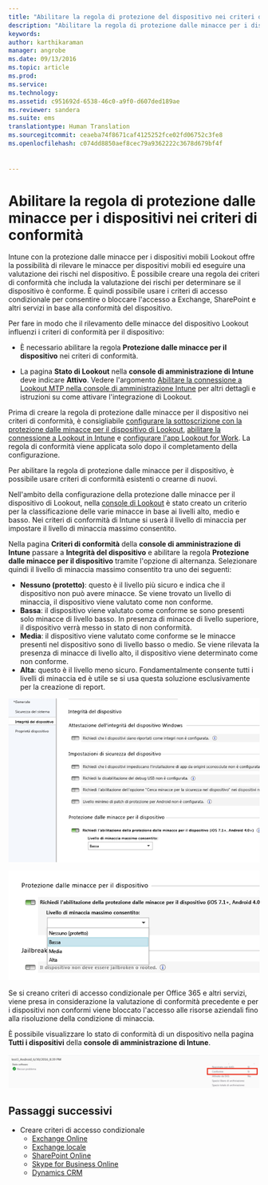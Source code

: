 ```yaml
---
title: "Abilitare la regola di protezione del dispositivo nei criteri di conformità | Microsoft Intune"
description: "Abilitare la regola di protezione dalle minacce per i dispositivi mobili nei criteri di conformità del dispositivo."
keywords: 
author: karthikaraman
manager: angrobe
ms.date: 09/13/2016
ms.topic: article
ms.prod: 
ms.service: 
ms.technology: 
ms.assetid: c951692d-6538-46c0-a9f0-d607ded189ae
ms.reviewer: sandera
ms.suite: ems
translationtype: Human Translation
ms.sourcegitcommit: ceaeba74f8671caf4125252fce02fd06752c3fe8
ms.openlocfilehash: c074dd8850aef8cec79a9362222c3678d679bf4f


---
```


# Abilitare la regola di protezione dalle minacce per i dispositivi nei criteri di conformità
Intune con la protezione dalle minacce per i dispositivi mobili Lookout offre la possibilità di rilevare le minacce per dispositivi mobili ed eseguire una valutazione dei rischi nel dispositivo. È possibile creare una regola dei criteri di conformità che includa la valutazione dei rischi per determinare se il dispositivo è conforme. È quindi possibile usare i criteri di accesso condizionale per consentire o bloccare l'accesso a Exchange, SharePoint e altri servizi in base alla conformità del dispositivo.

Per fare in modo che il rilevamento delle minacce del dispositivo Lookout influenzi i criteri di conformità per il dispositivo:

* È necessario abilitare la regola **Protezione dalle minacce per il dispositivo** nei criteri di conformità.

* La pagina **Stato di Lookout** nella **console di amministrazione di Intune** deve indicare **Attivo**. Vedere l'argomento [Abilitare la connessione a Lookout MTP nella console di amministrazione Intune](enable-lookout-mtp-connection-in-intune.md) per altri dettagli e istruzioni su come attivare l'integrazione di Lookout.


Prima di creare la regola di protezione dalle minacce per il dispositivo nei criteri di conformità, è consigliabile [configurare la sottoscrizione con la protezione dalle minacce per il dispositivo di Lookout](set-up-your-subscription-with-lookout-mtp.md), [abilitare la connessione a Lookout in Intune](enable-lookout-mtp-connection-in-intune.md) e [configurare l'app Lookout for Work](configure-and-deploy-lookout-for-work-apps.md). La regola di conformità viene applicata solo dopo il completamento della configurazione.

Per abilitare la regola di protezione dalle minacce per il dispositivo, è possibile usare criteri di conformità esistenti o crearne di nuovi.

Nell'ambito della configurazione della protezione dalle minacce per il dispositivo di Lookout, nella [console di Lookout](https://aad.lookout.com) è stato creato un criterio per la classificazione delle varie minacce in base ai livelli alto, medio e basso. Nei criteri di conformità di Intune si userà il livello di minaccia per impostare il livello di minaccia massimo consentito.

Nella pagina **Criteri di conformità** della **console di amministrazione di Intune** passare a **Integrità del dispositivo** e abilitare la regola **Protezione dalle minacce per il dispositivo** tramite l'opzione di alternanza. Selezionare quindi il livello di minaccia massimo consentito tra uno dei seguenti:
* **Nessuno (protetto)**: questo è il livello più sicuro e  indica che il dispositivo non può avere minacce.  Se viene trovato un livello di minaccia, il dispositivo viene valutato come non conforme.  
* **Bassa**: il dispositivo viene valutato come conforme se sono presenti solo minacce di livello basso. In presenza di minacce di livello superiore, il dispositivo verrà messo in stato di non conformità.
* **Media**: il dispositivo viene valutato come conforme se le minacce presenti nel dispositivo sono di livello basso o medio. Se viene rilevata la presenza di minacce di livello alto, il dispositivo viene determinato come non conforme.
* **Alta**: questo è il livello meno sicuro. Fondamentalmente consente tutti i livelli di minaccia ed è utile se si usa questa soluzione esclusivamente per la creazione di report.

![screenshot che mostra l'impostazione della regola di protezione dalle minacce per il dispositivo ](../media/mtp/mtp-compliance-policy-rule.png)

![screenshot che mostra l'opzione del livello di minaccia per l'impostazione della regola di protezione dalle minacce per il dispositivo](../media/mtp/mtp-compliance-policy-setting.png)

Se si creano criteri di accesso condizionale per Office 365 e altri servizi, viene presa in considerazione la valutazione di conformità precedente e per i dispositivi non conformi viene bloccato l'accesso alle risorse aziendali fino alla risoluzione della condizione di minaccia.

È possibile visualizzare lo stato di conformità di un dispositivo nella pagina **Tutti i dispositivi** della **console di amministrazione di Intune**.

![screenshot della pagina dei dispositivi nella console di amministrazione Intune che mostra lo stato di conformità di un dispositivo](../media/mtp/mtp-device-status-intune-console.png)

## Passaggi successivi
* Creare criteri di accesso condizionale
  * [Exchange Online](restrict-access-to-exchange-online-with-microsoft-intune.md)
  * [Exchange locale](restrict-access-to-exchange-onpremises-with-microsoft-intune.md)
  * [SharePoint Online](restrict-access-to-sharepoint-online-with-microsoft-intune.md)
  * [Skype for Business Online](restrict-access-to-skype-for-business-online-with-microsoft-intune,md)
  * [Dynamics CRM](restrict-access-to-dynamics-crm-online-with-microsoft-intune.md)



<!--HONumber=Sep16_HO4-->



